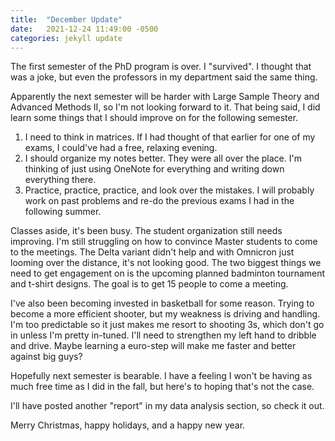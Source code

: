 ```yaml
---
title:  "December Update"
date:   2021-12-24 11:49:00 -0500
categories: jekyll update
---
```


The first semester of the PhD program is over. I "survived". I thought that was a joke, but even the professors in my department said the same thing.

Apparently the next semester will be harder with Large Sample Theory and Advanced Methods II, so I'm not looking forward to it. That being said, I did learn some things that I should improve on for the following semester. 

1. I need to think in matrices. If I had thought of that earlier for one of my exams, I could've had a free, relaxing evening.
2. I should organize my notes better. They were all over the place. I'm thinking of just using OneNote for everything and writing down everything there.
3. Practice, practice, practice, and look over the mistakes. I will probably work on past problems and re-do the previous exams I had in the following summer.

Classes aside, it's been busy. The student organization still needs improving. I'm still struggling on how to convince Master students to come to the meetings. The Delta variant didn't help and with Omnicron just looming over the distance, it's not looking good. The two biggest things we need to get engagement on is the upcoming planned badminton tournament and t-shirt designs. The goal is to get 15 people to come a meeting.

I've also been becoming invested in basketball for some reason. Trying to become a more efficient shooter, but my weakness is driving and handling. I'm too predictable so it just makes me resort to shooting 3s, which don't go in unless I'm pretty in-tuned. I'll need to strengthen my left hand to dribble and drive. Maybe learning a euro-step will make me faster and better against big guys?

Hopefully next semester is bearable. I have a feeling I won't be having as much free time as I did in the fall, but here's to hoping that's not the case.

I'll have posted another "report" in my data analysis section, so check it out.

Merry Christmas, happy holidays, and a happy new year.